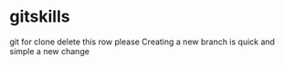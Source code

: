 # gitskills
git for clone
delete this row please
Creating a new branch is quick and simple
a new change
